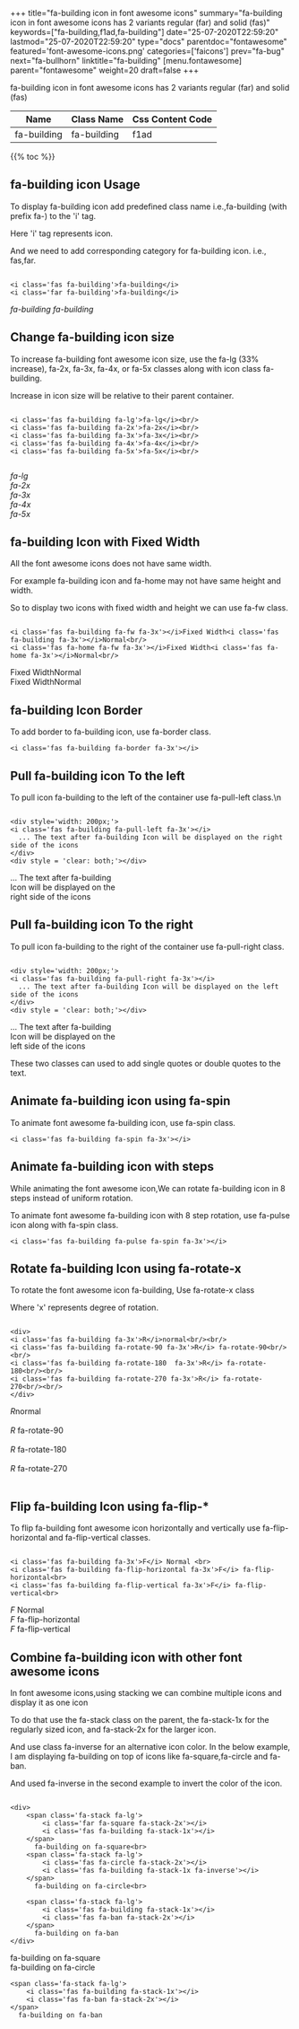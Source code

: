 +++
title="fa-building icon in font awesome icons"
summary="fa-building icon in font awesome icons has 2 variants regular (far) and solid (fas)"
keywords=["fa-building,f1ad,fa-building"]
date="25-07-2020T22:59:20"
lastmod="25-07-2020T22:59:20"
type="docs"
parentdoc="fontawesome"
featured='font-awesome-icons.png'
categories=['faicons']
prev="fa-bug"
next="fa-bullhorn"
linktitle="fa-building"
[menu.fontawesome]
parent="fontawesome"
weight=20
draft=false
+++


fa-building icon in font awesome icons has 2 variants regular (far) and solid (fas)

<div class='table-responsive'><table class='table'><thead><tr><th>Name</th><th>Class Name</th><th>Css Content Code</th></tr></thead><tbody><tr><td>fa-building</td><td>fa-building</td><td>f1ad</td></tr></tbody></table></div>


{{% toc %}}


## fa-building icon Usage

To display fa-building icon add predefined class name i.e.,fa-building (with prefix fa-) to the 'i' tag.

Here 'i' tag represents icon.

And we need to add corresponding category for fa-building icon. i.e., fas,far.


```

<i class='fas fa-building'>fa-building</i>
<i class='far fa-building'>fa-building</i>
```

<i class='fas fa-building'>fa-building</i>
<i class='far fa-building'>fa-building</i>




## Change fa-building icon size
To increase fa-building font awesome icon size, use the fa-lg (33% increase), fa-2x, fa-3x, fa-4x, or fa-5x classes along with icon class fa-building.

Increase in icon size will be relative to their parent container. 

```

<i class='fas fa-building fa-lg'>fa-lg</i><br/>
<i class='fas fa-building fa-2x'>fa-2x</i><br/>
<i class='fas fa-building fa-3x'>fa-3x</i><br/>
<i class='fas fa-building fa-4x'>fa-4x</i><br/>
<i class='fas fa-building fa-5x'>fa-5x</i><br/>
            
```

<i class='fas fa-building fa-lg'>fa-lg</i><br/>
<i class='fas fa-building fa-2x'>fa-2x</i><br/>
<i class='fas fa-building fa-3x'>fa-3x</i><br/>
<i class='fas fa-building fa-4x'>fa-4x</i><br/>
<i class='fas fa-building fa-5x'>fa-5x</i><br/>
            



## fa-building Icon with Fixed Width 

All the font awesome icons does not have same width.

For example fa-building icon and fa-home may not have same height and width.

So to display two icons with fixed width and height we can use fa-fw class.


```

<i class='fas fa-building fa-fw fa-3x'></i>Fixed Width<i class='fas fa-building fa-3x'></i>Normal<br/>
<i class='fas fa-home fa-fw fa-3x'></i>Fixed Width<i class='fas fa-home fa-3x'></i>Normal<br/>
```

<i class='fas fa-building fa-fw fa-3x'></i>Fixed Width<i class='fas fa-building fa-3x'></i>Normal<br/>
<i class='fas fa-home fa-fw fa-3x'></i>Fixed Width<i class='fas fa-home fa-3x'></i>Normal<br/>



## fa-building Icon Border 

To add border to fa-building icon, use fa-border class.


```
<i class='fas fa-building fa-border fa-3x'></i>

```
<i class='fas fa-building fa-border fa-3x'></i>





## Pull fa-building icon To the left

To pull icon fa-building to the left of the container use fa-pull-left class.\n

```

<div style='width: 200px;'>
<i class='fas fa-building fa-pull-left fa-3x'></i>
  ... The text after fa-building Icon will be displayed on the right side of the icons
</div>
<div style = 'clear: both;'></div>
```

<div style='width: 200px;'>
<i class='fas fa-building fa-pull-left fa-3x'></i>
  ... The text after fa-building Icon will be displayed on the right side of the icons
</div>
<div style = 'clear: both;'></div>




## Pull fa-building icon To the right
To pull icon fa-building to the right of the container use fa-pull-right class.

```

<div style='width: 200px;'>
<i class='fas fa-building fa-pull-right fa-3x'></i>
  ... The text after fa-building Icon will be displayed on the left side of the icons
</div>
<div style = 'clear: both;'></div>
```

<div style='width: 200px;'>
<i class='fas fa-building fa-pull-right fa-3x'></i>
  ... The text after fa-building Icon will be displayed on the left side of the icons
</div>
<div style = 'clear: both;'></div>

These two classes can used to add single quotes or double quotes to the text.


## Animate fa-building icon using fa-spin
To animate font awesome fa-building icon, use fa-spin class.

```
<i class='fas fa-building fa-spin fa-3x'></i>
```
<i class='fas fa-building fa-spin fa-3x'></i>




## Animate fa-building icon with steps
While animating the font awesome icon,We can rotate fa-building icon in 8 steps instead of uniform rotation.

To animate font awesome fa-building icon with 8 step rotation, use fa-pulse icon along with fa-spin class.


```
<i class='fas fa-building fa-pulse fa-spin fa-3x'></i>

```
<i class='fas fa-building fa-pulse fa-spin fa-3x'></i>





## Rotate fa-building Icon using fa-rotate-x
To rotate the font awesome icon fa-building, Use fa-rotate-x class

Where 'x' represents degree of rotation.


```

<div>
<i class='fas fa-building fa-3x'>R</i>normal<br/><br/>
<i class='fas fa-building fa-rotate-90 fa-3x'>R</i> fa-rotate-90<br/><br/> 
<i class='fas fa-building fa-rotate-180  fa-3x'>R</i> fa-rotate-180<br/><br/> 
<i class='fas fa-building fa-rotate-270 fa-3x'>R</i> fa-rotate-270<br/><br/>
</div>
```

<div>
<i class='fas fa-building fa-3x'>R</i>normal<br/><br/>
<i class='fas fa-building fa-rotate-90 fa-3x'>R</i> fa-rotate-90<br/><br/> 
<i class='fas fa-building fa-rotate-180  fa-3x'>R</i> fa-rotate-180<br/><br/> 
<i class='fas fa-building fa-rotate-270 fa-3x'>R</i> fa-rotate-270<br/><br/>
</div>




## Flip fa-building Icon using fa-flip-*
To flip fa-building font awesome icon horizontally and vertically use fa-flip-horizontal and fa-flip-vertical classes. 

```

<i class='fas fa-building fa-3x'>F</i> Normal <br>
<i class='fas fa-building fa-flip-horizontal fa-3x'>F</i> fa-flip-horizontal<br>
<i class='fas fa-building fa-flip-vertical fa-3x'>F</i> fa-flip-vertical<br>
```

<i class='fas fa-building fa-3x'>F</i> Normal <br>
<i class='fas fa-building fa-flip-horizontal fa-3x'>F</i> fa-flip-horizontal<br>
<i class='fas fa-building fa-flip-vertical fa-3x'>F</i> fa-flip-vertical<br>




## Combine fa-building icon with other font awesome icons
In font awesome icons,using stacking we can combine multiple icons and display it as one icon 

To do that use the fa-stack class on the parent, the fa-stack-1x for the regularly sized icon, and fa-stack-2x for the larger icon.

And use class fa-inverse for an alternative icon color. 
In the below example, I am displaying fa-building on top of icons like fa-square,fa-circle and fa-ban.

And used fa-inverse in the second example to invert the color of the icon.

```

<div>
    <span class='fa-stack fa-lg'>
        <i class='far fa-square fa-stack-2x'></i>
        <i class='fas fa-building fa-stack-1x'></i>
    </span>
      fa-building on fa-square<br>
    <span class='fa-stack fa-lg'>
        <i class='fas fa-circle fa-stack-2x'></i>
        <i class='fas fa-building fa-stack-1x fa-inverse'></i>
    </span>
      fa-building on fa-circle<br>

    <span class='fa-stack fa-lg'>
        <i class='fas fa-building fa-stack-1x'></i>
        <i class='fas fa-ban fa-stack-2x'></i>
    </span>
      fa-building on fa-ban
</div>
```

<div>
    <span class='fa-stack fa-lg'>
        <i class='far fa-square fa-stack-2x'></i>
        <i class='fas fa-building fa-stack-1x'></i>
    </span>
      fa-building on fa-square<br>
    <span class='fa-stack fa-lg'>
        <i class='fas fa-circle fa-stack-2x'></i>
        <i class='fas fa-building fa-stack-1x fa-inverse'></i>
    </span>
      fa-building on fa-circle<br>

    <span class='fa-stack fa-lg'>
        <i class='fas fa-building fa-stack-1x'></i>
        <i class='fas fa-ban fa-stack-2x'></i>
    </span>
      fa-building on fa-ban
</div>






